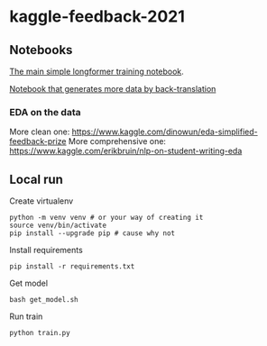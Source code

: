 # kaggle-feedback-2021

## Notebooks
[The main simple longformer training notebook](https://colab.research.google.com/drive/1DB7CETQ6xMy6O_4ftVq3Vz_szC_vKW1R#scrollTo=LTNAmqPDSWLT).

[Notebook that generates more data by back-translation](https://colab.research.google.com/drive/1Qe5L9KhrOI329bRer2VbewT3T7nll-Nv#scrollTo=XE0PMZSkftkf)


### EDA on the data
More clean one: https://www.kaggle.com/dinowun/eda-simplified-feedback-prize
More comprehensive one: https://www.kaggle.com/erikbruin/nlp-on-student-writing-eda

## Local run

Create virtualenv
```
python -m venv venv # or your way of creating it
source venv/bin/activate
pip install --upgrade pip # cause why not
```

Install requirements
```
pip install -r requirements.txt
```

Get model
```
bash get_model.sh
```

Run train
```
python train.py
```
